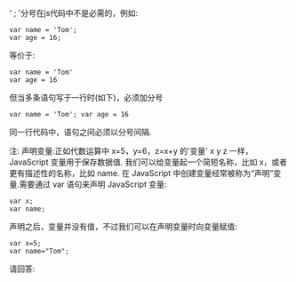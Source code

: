 ' ; '分号在js代码中不是必需的，例如:

    var name = 'Tom';
    var age = 16;

等价于:

    var name = 'Tom'
    var age = 16

但当多条语句写于一行时(如下)，必须加分号

    var name = 'Tom'; var age = 16

同一行代码中，语句之间必须以分号间隔.

注: 声明变量:正如代数运算中 x=5，y=6，z=x+y  的'变量' x y z 一样，JavaScript 变量用于保存数据值.
我们可以给变量起一个简短名称，比如 x，或者更有描述性的名称，比如 name.
在 JavaScript 中创建变量经常被称为“声明”变量.需要通过 var 语句来声明 JavaScript 变量:

    var x;
    var name;

声明之后，变量并没有值，不过我们可以在声明变量时向变量赋值:

    var x=5;
    var name="Tom";

请回答:

